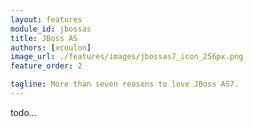 ```yaml
---
layout: features
module_id: jbossas
title: JBoss AS
authors: [xcoulon]
image_url: ./features/images/jbossas7_icon_256px.png
feature_order: 2

tagline: More than seven reasons to love JBoss AS7.
---
```

todo...

